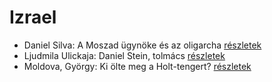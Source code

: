 # Izrael

- Daniel Silva: A Moszad ügynöke és az oligarcha [részletek](_details/Daniel%20Silva.md#id_813)
- Ljudmila Ulickaja: Daniel Stein, tolmács [részletek](_details/Ljudmila%20Ulickaja.md#id_1285)
- Moldova, György: Ki ölte meg a Holt-tengert? [részletek](_details/Moldova%2C%20Gy%C3%B6rgy.md#id_1373)